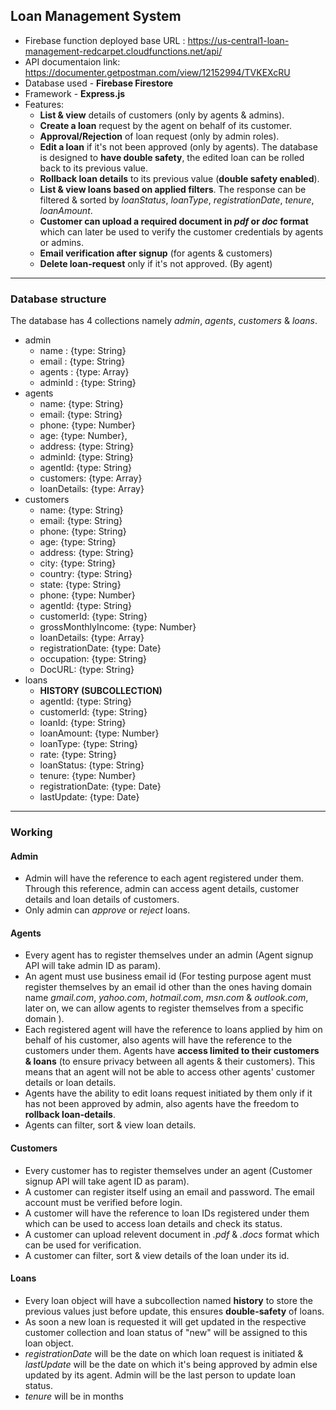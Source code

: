 ## Loan Management System
+ Firebase function deployed base URL : https://us-central1-loan-management-redcarpet.cloudfunctions.net/api/
+ API documentaion link: https://documenter.getpostman.com/view/12152994/TVKEXcRU
+ Database used - **Firebase Firestore**
+ Framework - **Express.js**
+ Features:
    + **List & view** details of customers (only by agents & admins).
    + **Create a loan** request by the agent on behalf of its customer.
    + **Approval/Rejection** of loan request (only by admin roles).
    + **Edit a loan** if it's not been approved (only by agents). The database is designed to **have double safety**, the edited loan can be rolled back to its previous value.
    + **Rollback loan details** to its previous value (**double safety enabled**).
    + **List & view loans based on applied filters**. The response can be filtered & sorted by *loanStatus*, *loanType*, *registrationDate*, *tenure*, *loanAmount*.
    + **Customer can upload a required document in *pdf* or *doc* format** which can later be used to verify the customer credentials by agents or admins.
    + **Email verification after signup** (for agents & customers)
    + **Delete loan-request** only if it's not approved. (By agent)
---

### Database structure
The database has 4 collections namely *admin*, *agents*, *customers* & *loans*. 

 + admin
    + name : {type: String}
    + email : {type: String}
    + agents : {type: Array}
    + adminId : {type: String}
 + agents
    + name: {type: String}
    + email: {type: String}
    + phone: {type: Number}
    + age: {type: Number},
    + address: {type: String}
    + adminId: {type: String}
    + agentId: {type: String}
    + customers: {type: Array}
    + loanDetails: {type: Array}
 + customers
    + name: {type: String}
    + email: {type: String}
    + phone: {type: String}
    + age: {type: String}
    + address: {type: String}
    + city: {type: String}
    + country: {type: String}
    + state: {type: String}
    + phone: {type: Number}
    + agentId: {type: String}
    + customerId: {type: String}
    + grossMonthlyIncome: {type: Number}
    + loanDetails: {type: Array}
    + registrationDate: {type: Date}
    + occupation: {type: String}
    + DocURL: {type: String}
 + loans
    + **HISTORY (SUBCOLLECTION)**
    + agentId: {type: String}
    + customerId: {type: String}
    + loanId: {type: String}
    + loanAmount: {type: Number}
    + loanType: {type: String}
    + rate: {type: String}
    + loanStatus: {type: String}
    + tenure: {type: Number}
    + registrationDate: {type: Date}
    + lastUpdate: {type: Date}
---
### Working
 #### Admin
  + Admin will have the reference to each agent registered under them. Through this reference, admin can access agent details, customer details and loan details of customers.
  + Only admin can *approve* or *reject* loans.

 #### Agents  
  + Every agent has to register themselves under an admin (Agent signup API will take admin ID as param).
  + An agent must use business email id (For testing purpose agent must register themselves by an email id other than the ones having domain name *gmail.com*, *yahoo.com*, *hotmail.com*, *msn.com* & *outlook.com*, later on, we can allow agents to register themselves from a specific domain ). 
  + Each registered agent will have the reference to loans applied by him on behalf of his customer, also agents will have the reference to the customers under them. Agents have **access limited to their customers &  loans** (to ensure privacy between all agents & their customers). This means that an agent will not be able to access other agents' customer details or loan details.
  + Agents have the ability to edit loans request initiated by them only if it has not been approved by admin, also agents have the freedom to **rollback loan-details**.
  + Agents can filter, sort & view loan details.
 #### Customers
  + Every customer has to register themselves under an agent (Customer signup API will take agent ID as param).
  + A customer can register itself using an email and password. The email account must be verified before login.
  + A customer will have the reference to loan IDs registered under them which can be used to access loan details and check its status.
  + A customer can upload relevent document in *.pdf* & *.docs* format which can be used for verification.
  + A customer can filter, sort & view details of the loan under its id.
 #### Loans
  + Every loan object will have a subcollection named **history** to store the previous values just before update, this ensures **double-safety** of loans.
  + As soon a new loan is requested it will get updated in the respective customer collection and loan status of "new" will be assigned to this loan object.
  + *registrationDate* will be the date on which loan request is initiated & *lastUpdate* will be the date on which it's being approved by admin else updated by its agent. Admin will be the last person to update loan status.
  + *tenure* will be in months 







